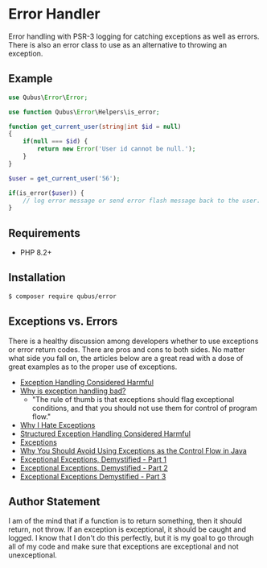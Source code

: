 # Error Handler

Error handling with PSR-3 logging for catching exceptions as well as errors. There is also an error class to use as an 
alternative to throwing an exception.

## Example
```php
use Qubus\Error\Error;

use function Qubus\Error\Helpers\is_error;

function get_current_user(string|int $id = null)
{
    if(null === $id) {
        return new Error('User id cannot be null.');
    }
}

$user = get_current_user('56');

if(is_error($user)) {
    // log error message or send error flash message back to the user.
}
```

## Requirements
* PHP 8.2+

## Installation
```bash
$ composer require qubus/error
```

## Exceptions vs. Errors
There is a healthy discussion among developers whether to use exceptions or error return codes. There are pros and cons 
to both sides. No matter what side you fall on, the articles below are a great read with a dose of great examples as to 
the proper use of exceptions.

- [Exception Handling Considered Harmful](http://www.lighterra.com/papers/exceptionsharmful/)
- [Why is exception handling bad?](https://stackoverflow.com/questions/1736146/why-is-exception-handling-bad)
  - "The rule of thumb is that exceptions should flag exceptional conditions, and that you should not use them for control of program flow."
- [Why I Hate Exceptions](http://xahlee.info/comp/why_i_hate_exceptions.html)
- [Structured Exception Handling Considered Harmful](https://docs.microsoft.com/en-us/archive/blogs/larryosterman/structured-exception-handling-considered-harmful)
- [Exceptions](https://www.joelonsoftware.com/2003/10/13/13/)
- [Why You Should Avoid Using Exceptions as the Control Flow in Java](https://dzone.com/articles/exceptions-as-controlflow-in-java)
- [Exceptional Exceptions, Demystified - Part 1](https://www.linkedin.com/pulse/exceptional-exceptions-demystified-part-i-ivan-pointer)
- [Exceptional Exceptions, Demystified - Part 2](https://www.linkedin.com/pulse/exceptional-exceptions-demystified-part-2-ivan-pointer)
- [Exceptional Exceptions Demystified - Part 3](https://www.linkedin.com/pulse/exceptional-exceptions-demystified-part-3-ivan-pointer?_l=en_US)

## Author Statement
I am of the mind that if a function is to return something, then it should return, not throw. If an exception is 
exceptional, it should be caught and logged. I know that I don't do this perfectly, but it is my goal to go through 
all of my code and make sure that exceptions are exceptional and not unexceptional.